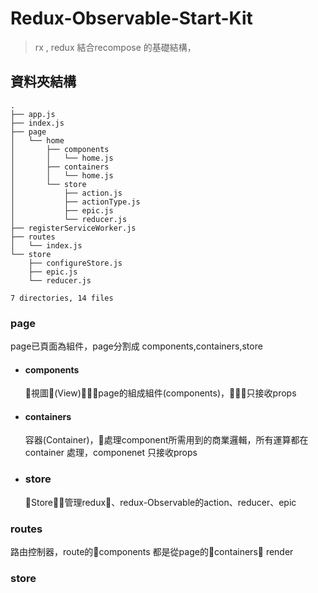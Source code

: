# Redux-Observable-Start-Kit

> rx , redux 結合recompose 的基礎結構，

## 資料夾結構

```
.
├── app.js
├── index.js
├── page
│   └── home
│       ├── components
│       │   └── home.js
│       ├── containers
│       │   └── home.js
│       └── store
│           ├── action.js
│           ├── actionType.js
│           ├── epic.js
│           └── reducer.js
├── registerServiceWorker.js
├── routes
│   └── index.js
└── store
    ├── configureStore.js
    ├── epic.js
    └── reducer.js

7 directories, 14 files
```

### page
page已頁面為組件，page分割成 components,containers,store

- #### components
  視圖(View)，page的組成組件(components)，只接收props
- #### containers
  容器(Container)，處理component所需用到的商業邏輯，所有運算都在container 處理，componenet 只接收props
- ### store
  Store，管理redux、redux-Observable的action、reducer、epic

### routes
路由控制器，route的components 都是從page的containers render

### store
